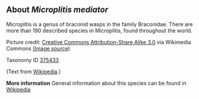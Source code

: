 **About *Microplitis mediator***
-------------------------
Microplitis is a genus of braconid wasps in the family Braconidae. There are more than 190 
described species in Microplitis, found throughout the world.

Picture credit: [Creative Commons Attribution-Share Alike 3.0](https://creativecommons.org/licenses/by-sa/3.0) via Wikimedia Commons [(Image source)](https://en.wikipedia.org/wiki/File:Microplitis.ocellatae.-.lindsey.jpg)

Taxonomy ID [375433](https://www.uniprot.org/taxonomy/375433)

(Text from [Wikipedia](https://en.wikipedia.org/).)

**More information**
General information about this species can be found in [Wikipedia](https://en.wikipedia.org/wiki/microplitis)
